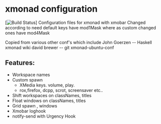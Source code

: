 xmonad configuration
====================
[![Build Status](https://circleci.com/gh/:k3ut0i/:xmonad-conf.svg?style=shield&circle-token=:circle-token)]
Configuration files for xmonad with xmobar
Changed according to need
default keys have mod1Mask
    where as custom changed ones have mod4Mask

Copied from various other conf's which include
John Goerzen -- Haskell xmonad wiki
david brewer -- git xmonad-ubuntu-conf

Features:
--------
* Workspace names
* Custom spawn
    * XMedia keys. volume, play.
    * rox,firefox, dcpp, scrot, screensaver etc..
* Shift workspaces on classNames, titles
* Float windows on classNames, titles
* Grid spawn , windows
* Xmobar loghook
* notify-send with Urgency Hook
